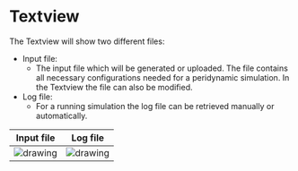 <!--
SPDX-FileCopyrightText: 2023 PeriHub <https://github.com/PeriHub/PeriHub>

SPDX-License-Identifier: Apache-2.0
-->

# Textview

The Textview will show two different files:

- Input file:
  - The input file which will be generated or uploaded. The file contains all necessary configurations needed for a peridynamic simulation. In the Textview the file can also be modified.
- Log file:
  - For a running simulation the log file can be retrieved manually or automatically.

|            Input file             |             Log file              |
| :-------------------------------: | :-------------------------------: |
| ![drawing](/images/textView1.PNG) | ![drawing](/images/textView2.PNG) |
